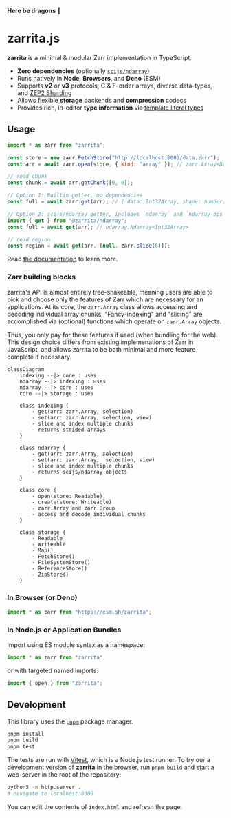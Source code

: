 **Here be dragons** 🐉

# zarrita.js

**zarrita** is a minimal & modular Zarr implementation in TypeScript.

- **Zero dependencies** (optionally
  [`scijs/ndarray`](https://github.com/scijs/ndarray))
- Runs natively in **Node**, **Browsers**, and **Deno** (ESM)
- Supports **v2** or **v3** protocols, C & F-order arrays, diverse data-types,
  and [ZEP2 Sharding](https://zarr.dev/zeps/draft/ZEP0002.html)
- Allows flexible **storage** backends and **compression** codecs
- Provides rich, in-editor **type information** via
  [template literal types](https://www.typescriptlang.org/docs/handbook/2/template-literal-types.html)

## Usage

```javascript
import * as zarr from "zarrita";

const store = new zarr.FetchStore("http://localhost:8080/data.zarr");
const arr = await zarr.open(store, { kind: "array" }); // zarr.Array<DataType, FetchStore>

// read chunk
const chunk = await arr.getChunk([0, 0]);

// Option 1: Builtin getter, no dependencies
const full = await zarr.get(arr); // { data: Int32Array, shape: number[], stride: number[] }

// Option 2: scijs/ndarray getter, includes `ndarray` and `ndarray-ops` dependencies
import { get } from "@zarrita/ndarray";
const full = await get(arr); // ndarray.Ndarray<Int32Array>

// read region
const region = await get(arr, [null, zarr.slice(6)]);
```

Read [the documentation](https://manzt.github.io/zarrita.js) to learn more.

### Zarr building blocks

zarrita's API is almost entirely tree-shakeable, meaning users are able to pick
and choose only the features of Zarr which are necessary for an applications. At
its core, the `zarr.Array` class allows accessing and decoding individual array
chunks. "Fancy-indexing" and "slicing" are accomplished via (optional) functions
which operate on `zarr.Array` objects.

Thus, you only pay for these features if used (when bundling for the web). This
design choice differs from existing implemenations of Zarr in JavaScript, and
allows zarrita to be both minimal and more feature-complete if necessary.

```mermaid
classDiagram
    indexing --|> core : uses
    ndarray --|> indexing : uses
    ndarray --|> core : uses
    core --|> storage : uses

    class indexing {
        - get(arr: zarr.Array, selection)
        - set(arr: zarr.Array, selection, view)
        - slice and index multiple chunks
        - returns strided arrays
    }

    class ndarray {
        - get(arr: zarr.Array, selection)
        - set(arr: zarr.Array,  selection, view)
        - slice and index multiple chunks
        - returns scijs/ndarray objects
    }

    class core {
        - open(store: Readable)
        - create(store: Writeable)
        - zarr.Array and zarr.Group
        - access and decode individual chunks
    }

    class storage {
        - Readable
        - Writeable
        - Map()
        - FetchStore()
        - FileSystemStore()
        - ReferenceStore()
        - ZipStore()
    }
```

### In Browser (or Deno)

```javascript
import * as zarr from "https://esm.sh/zarrita";
```

### In Node.js or Application Bundles

Import using ES module syntax as a namespace:

```javascript
import * as zarr from "zarrita";
```

or with targeted named imports:

```javascript
import { open } from "zarrita";
```

## Development

This library uses the [`pnpm`](https://pnpm.io/) package manager.

```bash
pnpm install
pnpm build
pnpm test
```

The tests are run with [Vitest](https://github.com/vitest-dev/vitest), which is
a Node.js test runner. To try our a development version of **zarrita** in the
browser, run `pnpm build` and start a web-server in the root of the repository:

```sh
python3 -m http.server .
# navigate to localhost:8000
```

You can edit the contents of `index.html` and refresh the page.
